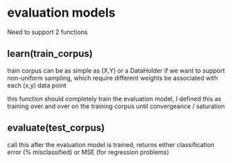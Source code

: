 # evaluation models

Need to support 2 functions

## learn(train\_corpus)

train corpus can be as simple as (X,Y) or a DataHolder if we want to support
non-uniform sampling, which require different weights be associated with each
(x,y) data point

this function should completely train the evaluation model, I defined this as
training over and over on the training corpus until convergeance / saturation

## evaluate(test\_corpus)

call this after the evaluation model is trained, returns either classification
error (% misclassified) or MSE (for regression problems)
